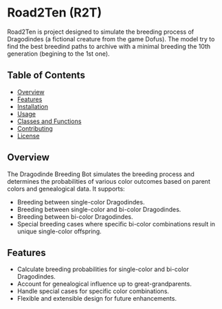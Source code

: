 # Road2Ten (R2T)

Road2Ten is project designed to simulate the breeding process of Dragodindes (a fictional creature from the game Dofus). The model try to find the best breedind paths to archive with a minimal breeding the 10th generation (begining to the 1st one).

## Table of Contents

- [Overview](#overview)
- [Features](#features)
- [Installation](#installation)
- [Usage](#usage)
- [Classes and Functions](#classes-and-functions)
- [Contributing](#contributing)
- [License](#license)

## Overview

The Dragodinde Breeding Bot simulates the breeding process and determines the probabilities of various color outcomes based on parent colors and genealogical data. It supports:

- Breeding between single-color Dragodindes.
- Breeding between single-color and bi-color Dragodindes.
- Breeding between bi-color Dragodindes.
- Special breeding cases where specific bi-color combinations result in unique single-color offspring.

## Features

- Calculate breeding probabilities for single-color and bi-color Dragodindes.
- Account for genealogical influence up to great-grandparents.
- Handle special cases for specific color combinations.
- Flexible and extensible design for future enhancements.

